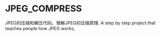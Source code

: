 # JPEG_COMPRESS
JPEG的压缩和解压代码，理解JPEG的压缩原理.
A step by step project that teaches people how JPEG works, 
